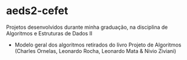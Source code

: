 # aeds2-cefet
 Projetos desenvolvidos durante minha graduação, na disciplina de Algoritmos e Estruturas de Dados II
 
 * Modelo geral dos algoritmos retirados do livro Projeto de Algoritmos (Charles Ornelas, Leonardo Rocha, Leonardo Mata & Nivio Ziviani)

